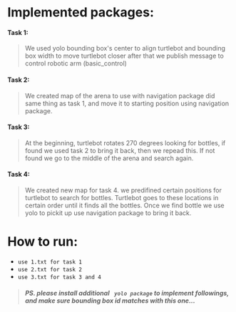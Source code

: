 # Implemented packages:

#### Task 1:

> We used yolo bounding box's center to align turtlebot and bounding box width to move turtlebot closer after that we publish message to control robotic arm (basic_control)
#### Task 2:
		
> We created map of the arena to use with navigation package did same thing as task 1, and move it to starting position using navigation package. 

#### Task 3:
> At the beginning, turtlebot rotates 270 degrees looking for bottles, if found we used task 2 to bring it back, then we repead this. If not found we go to the middle of the arena and search again.
#### Task 4:
> We created new map for task 4. we predifined certain positions for turtlebot to search for bottles. Turtlebot goes to these locations in certain order until it finds all the bottles. Once we find bottle we use yolo to pickit up use navigation package to bring it back. 
			
# How to run:
- ` use 1.txt for task 1 `
- `use 2.txt for task 2`
- `use 3.txt for task 3 and 4 ` 


> ##### PS. please install additional ` yolo package`  to implement followings, and make sure bounding box id matches with this one...
